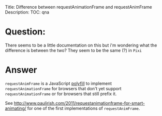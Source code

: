 Title: Difference between requestAnimationFrame and requestAnimFrame
Description:
TOC: qna

# Question:

There seems to be a little documentation on this but i'm wondering what the difference is between the two? They seem to be the same (?) in `Pixi`



# Answer

`requestAnimFrame` is a JavaScript [polyfill](http://en.wikipedia.org/wiki/Polyfill) to implement `requestAnimationFrame` for browsers that don't yet support `requestAnimationFrame` or for browsers that still prefix it.

See http://www.paulirish.com/2011/requestanimationframe-for-smart-animating/ for one of the first implementations of `requestAnimFrame`.
